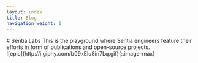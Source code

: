 ```yaml
---
layout: index
title: Blog
navigation_weight: 1
---
```


<div markdown="1" class="row">
<div markdown="1" class="col-md-8 col-sm-8">
# Sentia Labs
This is the playground where Sentia engineers feature their efforts in
form of publications and open-source projects.
</div>

<div markdown="1" class="col-md-offset-0 col-md-4 col-sm-offset-0 col-sm-4 col-xs-offset-2 col-xs-8">
![epic](http://i.giphy.com/b09xElu8in7Lq.gif){:.image-max}
</div>
</div>